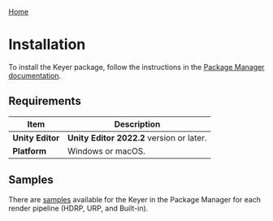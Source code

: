 [Home](index.md)

# Installation

To install the Keyer package, follow the instructions in the [Package Manager documentation](https://docs.unity3d.com/Manual/upm-ui-install.html).

## Requirements

|Item |Description |
|---|---|
| **Unity Editor**   | **Unity Editor 2022.2** version or later. |
| **Platform**       | Windows or macOS. |

## Samples

 There are [samples](package-manager-samples.md) available for the Keyer in the Package Manager for each render pipeline (HDRP, URP, and Built-in).

